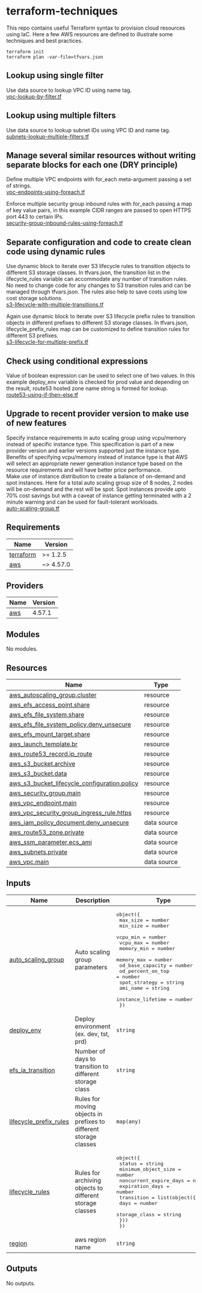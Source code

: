 # terraform-techniques

This repo contains useful Terraform syntax to provision cloud resources using IaC. Here a few AWS resources are defined to illustrate some techniques and best practices.

    terraform init
    terraform plan -var-file=tfvars.json

## Lookup using single filter
Use data source to lookup VPC ID using name tag.  
[vpc-lookup-by-filter.tf](vpc-lookup-by-filter.tf)

## Lookup using multiple filters
Use data source to lookup subnet IDs using VPC ID and name tag.  
[subnets-lookup-multiple-filters.tf](subnets-lookup-multiple-filters.tf)

## Manage several similar resources without writing separate blocks for each one (DRY principle)
Define multiple VPC endpoints with for_each meta-argument passing a set of strings.  
[vpc-endpoints-using-foreach.tf](vpc-endpoints-using-foreach.tf)

Enforce multiple security group inbound rules with for_each passing a map of key value pairs, in this example CIDR ranges are passed to open HTTPS port 443 to certain IPs.    
[security-group-inbound-rules-using-foreach.tf](security-group-inbound-rules-using-foreach.tf)

## Separate configuration and code to create clean code using dynamic rules
Use dynamic block to iterate over S3 lifecycle rules to transition objects to different S3 storage classes. In tfvars.json, the transition list in the lifecycle_rules variable can accommodate any number of transition rules. No need to change code for any changes to S3 transition rules and can be managed through tfvars.json. The rules also help to save costs using low cost storage solutions.  
[s3-lifecycle-with-multiple-transitions.tf](s3-lifecycle-with-multiple-transitions.tf)

Again use dynamic block to iterate over S3 lifecycle prefix rules to transition objects in different prefixes to different S3 storage classes. In tfvars.json, lifecycle_prefix_rules map can be customized to define transition rules for different S3 prefixes.  
[s3-lifecycle-for-multiple-prefix.tf](s3-lifecycle-for-multiple-prefix.tf)

## Check using conditional expressions
Value of boolean expression can be used to select one of two values. In this example deploy_env variable is checked for prod value and depending on the result, route53 hosted zone name string is formed for lookup.  
[route53-using-if-then-else.tf](route53-using-if-then-else.tf)

## Upgrade to recent provider version to make use of new features
Specify instance requirements in auto scaling group using vcpu/memory instead of specific instance type. This specification is part of a new provider version and earlier versions supported just the instance type. Benefits of specifying vcpu/memory instead of instance type is that AWS will select an appropriate newer generation instance type based on the resource requirements and will have better price performance.  
Make use of instance distribution to create a balance of on-demand and spot instances. Here for a total auto scaling group size of 8 nodes, 2 nodes will be on-demand and the rest will be spot. Spot instances provide upto 70% cost savings but with a caveat of instance getting terminated with a 2 minute warning and can be used for fault-tolerant workloads.  
[auto-scaling-group.tf](auto-scaling-group.tf)

## Requirements

| Name | Version |
|------|---------|
| <a name="requirement_terraform"></a> [terraform](#requirement\_terraform) | >= 1.2.5 |
| <a name="requirement_aws"></a> [aws](#requirement\_aws) | ~> 4.57.0 |

## Providers

| Name | Version |
|------|---------|
| <a name="provider_aws"></a> [aws](#provider\_aws) | 4.57.1 |

## Modules

No modules.

## Resources

| Name | Type |
|------|------|
| [aws_autoscaling_group.cluster](https://registry.terraform.io/providers/hashicorp/aws/latest/docs/resources/autoscaling_group) | resource |
| [aws_efs_access_point.share](https://registry.terraform.io/providers/hashicorp/aws/latest/docs/resources/efs_access_point) | resource |
| [aws_efs_file_system.share](https://registry.terraform.io/providers/hashicorp/aws/latest/docs/resources/efs_file_system) | resource |
| [aws_efs_file_system_policy.deny_unsecure](https://registry.terraform.io/providers/hashicorp/aws/latest/docs/resources/efs_file_system_policy) | resource |
| [aws_efs_mount_target.share](https://registry.terraform.io/providers/hashicorp/aws/latest/docs/resources/efs_mount_target) | resource |
| [aws_launch_template.br](https://registry.terraform.io/providers/hashicorp/aws/latest/docs/resources/launch_template) | resource |
| [aws_route53_record.ip_route](https://registry.terraform.io/providers/hashicorp/aws/latest/docs/resources/route53_record) | resource |
| [aws_s3_bucket.archive](https://registry.terraform.io/providers/hashicorp/aws/latest/docs/resources/s3_bucket) | resource |
| [aws_s3_bucket.data](https://registry.terraform.io/providers/hashicorp/aws/latest/docs/resources/s3_bucket) | resource |
| [aws_s3_bucket_lifecycle_configuration.policy](https://registry.terraform.io/providers/hashicorp/aws/latest/docs/resources/s3_bucket_lifecycle_configuration) | resource |
| [aws_security_group.main](https://registry.terraform.io/providers/hashicorp/aws/latest/docs/resources/security_group) | resource |
| [aws_vpc_endpoint.main](https://registry.terraform.io/providers/hashicorp/aws/latest/docs/resources/vpc_endpoint) | resource |
| [aws_vpc_security_group_ingress_rule.https](https://registry.terraform.io/providers/hashicorp/aws/latest/docs/resources/vpc_security_group_ingress_rule) | resource |
| [aws_iam_policy_document.deny_unsecure](https://registry.terraform.io/providers/hashicorp/aws/latest/docs/data-sources/iam_policy_document) | data source |
| [aws_route53_zone.private](https://registry.terraform.io/providers/hashicorp/aws/latest/docs/data-sources/route53_zone) | data source |
| [aws_ssm_parameter.ecs_ami](https://registry.terraform.io/providers/hashicorp/aws/latest/docs/data-sources/ssm_parameter) | data source |
| [aws_subnets.private](https://registry.terraform.io/providers/hashicorp/aws/latest/docs/data-sources/subnets) | data source |
| [aws_vpc.main](https://registry.terraform.io/providers/hashicorp/aws/latest/docs/data-sources/vpc) | data source |

## Inputs

| Name | Description | Type | Default | Required |
|------|-------------|------|---------|:--------:|
| <a name="input_auto_scaling_group"></a> [auto\_scaling\_group](#input\_auto\_scaling\_group) | Auto scaling group parameters | <pre>object({<br>    max_size          = number<br>    min_size          = number<br>    vcpu_min          = number<br>    vcpu_max          = number<br>    memory_min        = number<br>    memory_max        = number<br>    od_base_capacity  = number<br>    od_percent_on_top = number<br>    spot_strategy     = string<br>    ami_name          = string<br>    instance_lifetime = number<br>  })</pre> | n/a | yes |
| <a name="input_deploy_env"></a> [deploy\_env](#input\_deploy\_env) | Deploy environment (ex. dev, tst, prd) | `string` | n/a | yes |
| <a name="input_efs_ia_transition"></a> [efs\_ia\_transition](#input\_efs\_ia\_transition) | Number of days to transition to different storage class | `string` | n/a | yes |
| <a name="input_lifecycle_prefix_rules"></a> [lifecycle\_prefix\_rules](#input\_lifecycle\_prefix\_rules) | Rules for moving objects in prefixes to different storage classes | `map(any)` | n/a | yes |
| <a name="input_lifecycle_rules"></a> [lifecycle\_rules](#input\_lifecycle\_rules) | Rules for archiving objects to different storage classes | <pre>object({<br>    status                 = string<br>    minimum_object_size    = number<br>    noncurrent_expire_days = number<br>    expiration_days        = number<br>    transition = list(object({<br>      days          = number<br>      storage_class = string<br>    }))<br>  })</pre> | n/a | yes |
| <a name="input_region"></a> [region](#input\_region) | aws region name | `string` | n/a | yes |

## Outputs

No outputs.
